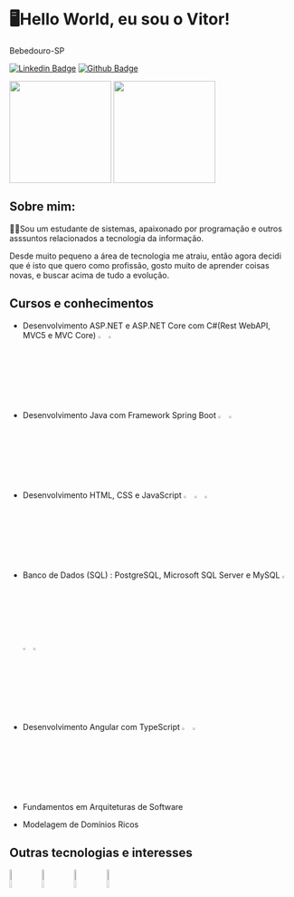 #  🖥Hello World, eu sou o Vitor!

Bebedouro-SP

[![Linkedin Badge](https://img.shields.io/badge/-LinkedIn-blue?style=flat-square&logo=Linkedin&logoColor=white&link=https://www.linkedin.com/in/fagnerpsantos/)](https://www.linkedin.com/in/vitorraulbim/)    [![Github Badge](https://img.shields.io/badge/-Github-000?style=flat-square&logo=Github&logoColor=white&link=https://github.com/fagnerpsantos)](https://github.com/Vraulbim)

<img align="center" height="180cm" src="https://github-readme-stats.vercel.app/api?username=Vraulbim&show_icons=true&theme=drácula&include_all_commits=true&count_private=true%22/%3E" />   <img align="center" height="180cm" src="https://github-readme-stats.vercel.app/api/top-langs/?username=Vraulbim&layout=compact&langs_counts=32&theme=drácula" />

## Sobre mim: 
👨‍🎓Sou um estudante de sistemas, apaixonado por programação e outros asssuntos relacionados a tecnologia da informação.

Desde muito pequeno a área de tecnologia me atraiu, então agora decidi que é isto que quero como profissão, gosto muito de aprender coisas novas, e buscar acima de tudo a evolução.



## Cursos e conhecimentos

 * Desenvolvimento ASP.NET e ASP.NET Core com C#(Rest WebAPI, MVC5 e MVC Core) <img width=3% src="https://cdn.jsdelivr.net/gh/devicons/devicon/icons/csharp/csharp-original.svg" /> <img width=3% src="https://adrianwilczynski.gallerycdn.vsassets.io/extensions/adrianwilczynski/asp-net-core-snippet-pack/1.51.0/1586892181474/Microsoft.VisualStudio.Services.Icons.Default" />
 
 * Desenvolvimento Java com Framework Spring Boot <img  width=3% src="https://cdn.jsdelivr.net/gh/devicons/devicon/icons/java/java-original.svg" />  <img width=3% src="https://cdn.jsdelivr.net/gh/devicons/devicon/icons/spring/spring-original.svg" />
 
 * Desenvolvimento HTML, CSS e JavaScript <img width=3% src="https://cdn.jsdelivr.net/gh/devicons/devicon/icons/html5/html5-original-wordmark.svg" /> <img width=3% src="https://cdn.jsdelivr.net/gh/devicons/devicon/icons/css3/css3-original-wordmark.svg" /> <img width=3% src="https://cdn.jsdelivr.net/gh/devicons/devicon/icons/javascript/javascript-original.svg" />
 
 * Banco de Dados (SQL) : PostgreSQL, Microsoft SQL Server e MySQL <img width=3% src="https://cdn.jsdelivr.net/gh/devicons/devicon/icons/postgresql/postgresql-plain-wordmark.svg" /> <img width=3% src="https://cdn.jsdelivr.net/gh/devicons/devicon/icons/microsoftsqlserver/microsoftsqlserver-plain-wordmark.svg" /> <img width=3% src="https://cdn.jsdelivr.net/gh/devicons/devicon/icons/mysql/mysql-original-wordmark.svg" />
 
 * Desenvolvimento Angular com TypeScript <img width=3% src="https://cdn.jsdelivr.net/gh/devicons/devicon/icons/angularjs/angularjs-original.svg" /> <img width=3% src="https://cdn.jsdelivr.net/gh/devicons/devicon/icons/typescript/typescript-original.svg" />
 
 * Fundamentos em Arquiteturas de Software
 
 * Modelagem de Domínios Ricos
 
 
 ## Outras tecnologias e interesses
 
 <img width=9% src="https://cdn.jsdelivr.net/gh/devicons/devicon/icons/amazonwebservices/amazonwebservices-original-wordmark.svg" /> &nbsp;    <img width=9% src="https://cdn.jsdelivr.net/gh/devicons/devicon/icons/azure/azure-original-wordmark.svg" />    &nbsp;   <img width=9% src="https://cdn.jsdelivr.net/gh/devicons/devicon/icons/docker/docker-original-wordmark.svg" />  &nbsp;  <img width=9% src="https://cdn.jsdelivr.net/gh/devicons/devicon/icons/bitbucket/bitbucket-original-wordmark.svg" />

